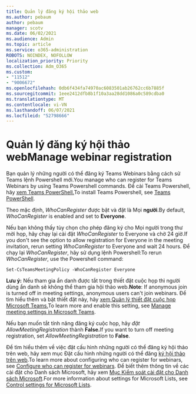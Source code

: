 ```yaml
---
title: Quản lý đăng ký hội thảo web
ms.author: pebaum
author: pebaum
manager: scotv
ms.date: 06/02/2021
ms.audience: Admin
ms.topic: article
ms.service: o365-administration
ROBOTS: NOINDEX, NOFOLLOW
localization_priority: Priority
ms.collection: Adm_O365
ms.custom:
- "11512"
- "9006672"
ms.openlocfilehash: 0db6f434fa74970ac6083501ab26762cc6b7885f
ms.sourcegitcommit: 1eee2412dfb8b1f10a3aa28dd1086a0c589cdba0
ms.translationtype: MT
ms.contentlocale: vi-VN
ms.lasthandoff: 06/07/2021
ms.locfileid: "52798666"
---
```

# <a name="manage-webinar-registration"></a><span data-ttu-id="feaa9-102">Quản lý đăng ký hội thảo web</span><span class="sxs-lookup"><span data-stu-id="feaa9-102">Manage webinar registration</span></span>

<span data-ttu-id="feaa9-103">Bạn quản lý những người có thể đăng ký Teams Webinars bằng cách sử Teams lệnh Powershell mới.</span><span class="sxs-lookup"><span data-stu-id="feaa9-103">You manage who can register for Teams Webinars by using Teams Powershell commands.</span></span> <span data-ttu-id="feaa9-104">Để cài Teams Powershell, hãy [xem Teams PowerShell.](/microsoftteams/teams-powershell-install)</span><span class="sxs-lookup"><span data-stu-id="feaa9-104">To install Teams Powershell, see [Teams PowerShell](/microsoftteams/teams-powershell-install).</span></span> 

<span data-ttu-id="feaa9-105">Theo mặc định, *WhoCanRegister* được bật và đặt là Mọi **người**.</span><span class="sxs-lookup"><span data-stu-id="feaa9-105">By default, *WhoCanRegister* is enabled and set to **Everyone**.</span></span> 

<span data-ttu-id="feaa9-106">Nếu bạn không thấy tùy chọn cho phép đăng ký cho Mọi người trong thư mời họp, hãy chạy lại cài đặt *WhoCanRegister* to Everyone và chờ 24 giờ.</span><span class="sxs-lookup"><span data-stu-id="feaa9-106">If you don't see the option to allow registration for Everyone in the meeting invitation, rerun setting *WhoCanRegister* to Everyone and wait 24 hours.</span></span> <span data-ttu-id="feaa9-107">Để chạy lại *WhoCanRegister*, hãy sử dụng lệnh Powershell:</span><span class="sxs-lookup"><span data-stu-id="feaa9-107">To rerun *WhoCanRegister*, use the Powershell command:</span></span>

`Set-CsTeamsMeetingPolicy -WhoCanRegister Everyone`

<span data-ttu-id="feaa9-108">**Lưu ý:** Nếu tham gia ẩn danh được tắt trong thiết đặt cuộc họp thì người dùng ẩn danh sẽ không thể tham gia hội thảo web.</span><span class="sxs-lookup"><span data-stu-id="feaa9-108">**Note**: If anonymous join is turned off in meeting settings, anonymous users can't join webinars.</span></span> <span data-ttu-id="feaa9-109">Để tìm hiểu thêm và bật thiết đặt này, hãy [xem Quản lý thiết đặt cuộc họp Microsoft Teams.](/microsoftteams/meeting-settings-in-teams)</span><span class="sxs-lookup"><span data-stu-id="feaa9-109">To learn more and enable this setting, see [Manage meeting settings in Microsoft Teams](/microsoftteams/meeting-settings-in-teams).</span></span>

<span data-ttu-id="feaa9-110">Nếu bạn muốn tắt tính năng đăng ký cuộc họp, hãy *đặt AllowMeetingRegistration* thành **False.**</span><span class="sxs-lookup"><span data-stu-id="feaa9-110">If you want to turn off meeting registration, set *AllowMeetingRegistration* to **False**.</span></span>

<span data-ttu-id="feaa9-111">Để tìm hiểu thêm về việc đặt cấu hình những người có thể đăng ký hội thảo trên web, hãy xem mục Đặt cấu hình những người có thể đăng [ký hội thảo trên web](/microsoftteams/set-up-webinars?source=docs#configure-who-can-register-for-webinars).</span><span class="sxs-lookup"><span data-stu-id="feaa9-111">To learn more about configuring who can register for webinars, see [Configure who can register for webinars](/microsoftteams/set-up-webinars?source=docs#configure-who-can-register-for-webinars).</span></span> <span data-ttu-id="feaa9-112">Để biết thêm thông tin về các cài đặt cho Danh sách Microsoft, hãy xem [Mục Kiểm soát cài đặt cho Danh sách Microsoft](/sharepoint/control-lists).</span><span class="sxs-lookup"><span data-stu-id="feaa9-112">For more information about settings for Microsoft Lists, see [Control settings for Microsoft Lists](/sharepoint/control-lists).</span></span>
